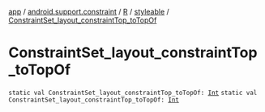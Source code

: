 [app](../../../index.md) / [android.support.constraint](../../index.md) / [R](../index.md) / [styleable](index.md) / [ConstraintSet_layout_constraintTop_toTopOf](./-constraint-set_layout_constraint-top_to-top-of.md)

# ConstraintSet_layout_constraintTop_toTopOf

`static val ConstraintSet_layout_constraintTop_toTopOf: `[`Int`](https://kotlinlang.org/api/latest/jvm/stdlib/kotlin/-int/index.html)
`static val ConstraintSet_layout_constraintTop_toTopOf: `[`Int`](https://kotlinlang.org/api/latest/jvm/stdlib/kotlin/-int/index.html)